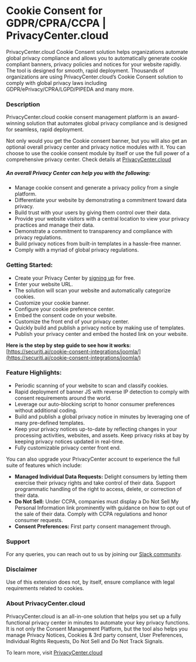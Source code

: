 # Cookie Consent for GDPR/CPRA/CCPA | PrivacyCenter.cloud

PrivacyCenter.cloud Cookie Consent solution helps organizations automate global privacy compliance and allows you to automatically generate cookie compliant banners, privacy policies and notices for your website rapidly. The tool is designed for smooth, rapid deployment. Thousands of organizations are using PrivacyCenter.cloud’s Cookie Consent solution to comply with global privacy laws including GDPR/ePrivacy/CPRA/LGPD/PIPEDA and many more.

### Description
PrivacyCenter.cloud cookie consent management platform is an award-winning solution that automates global privacy compliance and is designed for seamless, rapid deployment.

Not only would you get the Cookie consent banner, but you will also get an optional overall privacy center and privacy notice modules with it. You can choose to use the cookie consent module by itself or use the full power of a comprehensive privacy center. Check details at [PrivacyCenter.cloud](https://privacycenter.cloud)

##### An overall Privacy Center can help you with the following:
- Manage cookie consent and generate a privacy policy from a single platform.
- Differentiate your website by demonstrating a commitment toward data privacy.
- Build trust with your users by giving them control over their data.
- Provide your website visitors with a central location to view your privacy practices and manage their data.
- Demonstrate a commitment to transparency and compliance with privacy regulations.
- Build privacy notices from built-in templates in a hassle-free manner.
- Comply with a myriad of global privacy regulations.

### Getting Started:

- Create your Privacy Center by [signing up](http://privacycenter.cloud/?utm_source=joomla&utm_medium=referral&utm_campaign=plugin) for free.
- Enter your website URL.
- The solution will scan your website and automatically categorize cookies.
- Customize your cookie banner.
- Configure your cookie preference center.
- Embed the consent code on your website.
- Customize the front end of your privacy center.
- Quickly build and publish a privacy notice by making use of templates.
- Publish your privacy center and embed the hosted link on your website.

**Here is the step by step guide to see how it works:**
[https://securiti.ai/cookie-consent-integrations/joomla/](https://securiti.ai/cookie-consent-integrations/joomla/)

### Feature Highlights:

- Periodic scanning of your website to scan and classify cookies.
- Rapid deployment of banner JS with reverse IP detection to comply with consent requirements around the world.
- Leverage our auto-blocking script to honor consumer preferences without additional coding.
- Build and publish a global privacy notice in minutes by leveraging one of many pre-defined templates.
- Keep your privacy notices up-to-date by reflecting changes in your processing activities, websites, and assets. Keep privacy risks at bay by keeping privacy notices updated in real-time.
- Fully customizable privacy center front end.

You can also upgrade your PrivacyCenter account to experience the full suite of features which include:

- **Managed Individual Data Requests:** Delight consumers by letting them exercise their privacy rights and take control of their data. Support programmatic handling of the right to access, delete, or correction of their data.
- **Do Not Sell:** Under CCPA, companies must display a Do Not Sell My Personal Information link prominently with guidance on how to opt out of the sale of their data. Comply with CCPA regulations and honor consumer requests.
- **Consent Preferences:** First party consent management through.

### Support

For any queries, you can reach out to us by joining our [Slack community](https://join.slack.com/t/privacycentercloud/shared_invite/zt-1pmkm4oib-twu0UZthcmfCNs6lqoQ9gQ).

### Disclaimer

Use of this extension does not, by itself, ensure compliance with legal requirements related to cookies.

### About PrivacyCenter.cloud

PrivacyCenter.cloud is an all-in-one solution that helps you set up a fully functional privacy center in minutes to automate your key privacy functions. It is not only the Consent Management Platform, but the tool also helps you manage Privacy Notices, Cookies & 3rd party consent, User Preferences, Individual Rights Requests, Do Not Sell and Do Not Track Signals.

To learn more, visit [PrivacyCenter.cloud](https://privacycenter.cloud)
